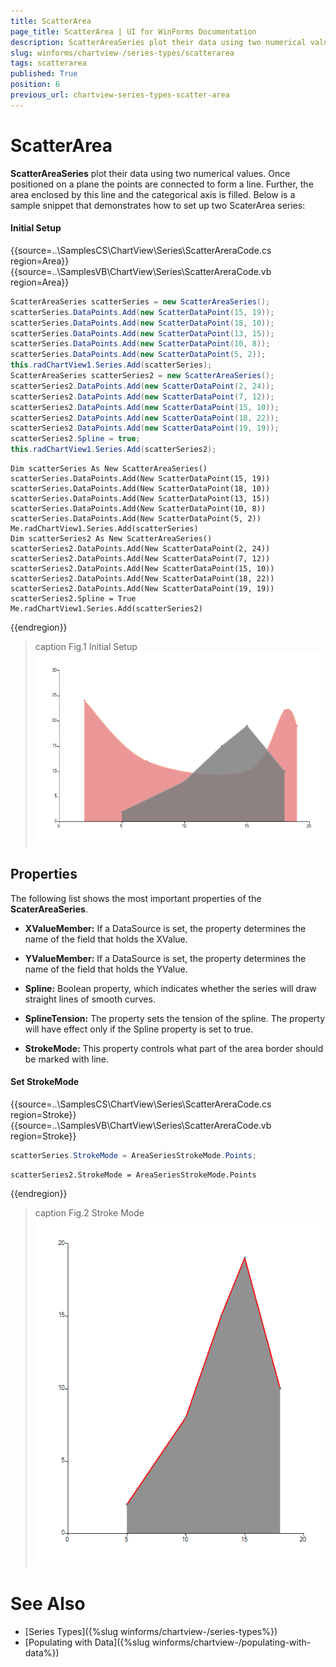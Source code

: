 ```yaml
---
title: ScatterArea
page_title: ScatterArea | UI for WinForms Documentation
description: ScatterAreaSeries plot their data using two numerical values. Once positioned on a plane the points are connected to form a line
slug: winforms/chartview-/series-types/scatterarea
tags: scatterarea
published: True
position: 6
previous_url: chartview-series-types-scatter-area
---
```


# ScatterArea

__ScatterAreaSeries__ plot their data using two numerical values. Once positioned on a plane the points are connected to form a line. Further, the area enclosed by this line and the categorical axis is filled. Below is a sample snippet that demonstrates how to set up two ScaterArea series: 

#### Initial Setup

{{source=..\SamplesCS\ChartView\Series\ScatterAreraCode.cs region=Area}} 
{{source=..\SamplesVB\ChartView\Series\ScatterAreraCode.vb region=Area}} 

````C#
ScatterAreaSeries scatterSeries = new ScatterAreaSeries();
scatterSeries.DataPoints.Add(new ScatterDataPoint(15, 19));
scatterSeries.DataPoints.Add(new ScatterDataPoint(18, 10));
scatterSeries.DataPoints.Add(new ScatterDataPoint(13, 15));
scatterSeries.DataPoints.Add(new ScatterDataPoint(10, 8));
scatterSeries.DataPoints.Add(new ScatterDataPoint(5, 2));
this.radChartView1.Series.Add(scatterSeries);
ScatterAreaSeries scatterSeries2 = new ScatterAreaSeries();
scatterSeries2.DataPoints.Add(new ScatterDataPoint(2, 24));
scatterSeries2.DataPoints.Add(new ScatterDataPoint(7, 12));
scatterSeries2.DataPoints.Add(new ScatterDataPoint(15, 10));
scatterSeries2.DataPoints.Add(new ScatterDataPoint(18, 22));
scatterSeries2.DataPoints.Add(new ScatterDataPoint(19, 19));
scatterSeries2.Spline = true;
this.radChartView1.Series.Add(scatterSeries2);

````
````VB.NET
Dim scatterSeries As New ScatterAreaSeries()
scatterSeries.DataPoints.Add(New ScatterDataPoint(15, 19))
scatterSeries.DataPoints.Add(New ScatterDataPoint(18, 10))
scatterSeries.DataPoints.Add(New ScatterDataPoint(13, 15))
scatterSeries.DataPoints.Add(New ScatterDataPoint(10, 8))
scatterSeries.DataPoints.Add(New ScatterDataPoint(5, 2))
Me.radChartView1.Series.Add(scatterSeries)
Dim scatterSeries2 As New ScatterAreaSeries()
scatterSeries2.DataPoints.Add(New ScatterDataPoint(2, 24))
scatterSeries2.DataPoints.Add(New ScatterDataPoint(7, 12))
scatterSeries2.DataPoints.Add(New ScatterDataPoint(15, 10))
scatterSeries2.DataPoints.Add(New ScatterDataPoint(18, 22))
scatterSeries2.DataPoints.Add(New ScatterDataPoint(19, 19))
scatterSeries2.Spline = True
Me.radChartView1.Series.Add(scatterSeries2)

````

{{endregion}} 

>caption Fig.1 Initial Setup
![chartview-series-scatterarea 001](images/chartview-series-scatterarea001.png)

## Properties

The following list shows the most important properties of the __ScaterAreaSeries__.

* __XValueMember:__ If a DataSource is set, the property determines the name of the field that holds the XValue.

* __YValueMember:__ If a DataSource is set, the property determines the name of the field that holds the YValue.

* __Spline:__ Boolean property, which indicates whether the series will draw straight lines of smooth curves.

* __SplineTension:__ The property sets the tension of the spline. The property will have effect only if the Spline property is set to true.

* __StrokeMode:__ This property controls what part of the area border should be marked with line.

#### Set StrokeMode

{{source=..\SamplesCS\ChartView\Series\ScatterAreraCode.cs region=Stroke}} 
{{source=..\SamplesVB\ChartView\Series\ScatterAreraCode.vb region=Stroke}} 

````C#
scatterSeries.StrokeMode = AreaSeriesStrokeMode.Points;

````
````VB.NET
scatterSeries2.StrokeMode = AreaSeriesStrokeMode.Points

````

{{endregion}}

>caption Fig.2 Stroke Mode
![chartview-series-scatterarea 002](images/chartview-series-scatterarea002.png) 

# See Also

* [Series Types]({%slug winforms/chartview-/series-types%})
* [Populating with Data]({%slug winforms/chartview-/populating-with-data%})

